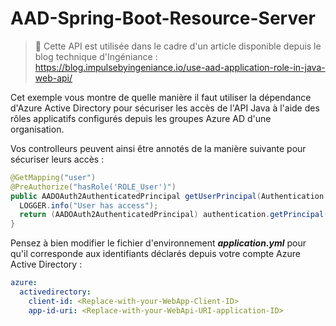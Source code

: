 # AAD-Spring-Boot-Resource-Server

> 📃 Cette API est utilisée dans le cadre d'un article disponible depuis le blog technique d'Ingéniance :
https://blog.impulsebyingeniance.io/use-aad-application-role-in-java-web-api/

Cet exemple vous montre de quelle manière il faut utiliser la dépendance d'Azure Active Directory pour
sécuriser les accès de l'API Java à l'aide des rôles applicatifs configurés depuis les
groupes Azure AD d'une organisation.

Vos controlleurs peuvent ainsi être annotés de la manière suivante pour sécuriser leurs accès :
```java
@GetMapping("user")
@PreAuthorize("hasRole('ROLE_User')")
public AADOAuth2AuthenticatedPrincipal getUserPrincipal(Authentication authentication) {
  LOGGER.info("User has access");
  return (AADOAuth2AuthenticatedPrincipal) authentication.getPrincipal();
}
```

Pensez à bien modifier le fichier d'environnement ***application.yml*** pour qu'il corresponde aux identifiants 
déclarés depuis votre compte Azure Active Directory :
```yaml
azure:
  activedirectory:
    client-id: <Replace-with-your-WebApp-Client-ID>
    app-id-uri: <Replace-with-your-WebApi-URI-application-ID>
```


